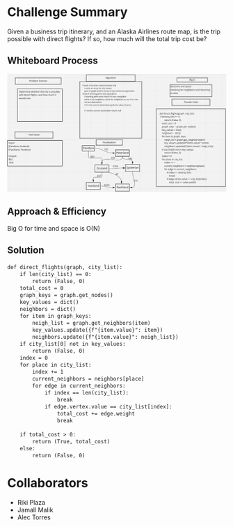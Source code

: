 # Challenge Summary
Given a business trip itinerary, and an Alaska Airlines route map, is the trip possible with direct flights? If so, how much will the total trip cost be?

## Whiteboard Process
![Whiteboard](challenge37.png)

## Approach & Efficiency
Big O for time and space is O(N)

## Solution
```
def direct_flights(graph, city_list):
    if len(city_list) == 0:
        return (False, 0)
    total_cost = 0
    graph_keys = graph.get_nodes()
    key_values = dict()
    neighbors = dict()
    for item in graph_keys:
        neigh_list = graph.get_neighbors(item)
        key_values.update({f"{item.value}": item})
        neighbors.update({f"{item.value}": neigh_list})
    if city_list[0] not in key_values:
        return (False, 0)
    index = 0
    for place in city_list:
        index += 1
        current_neighbors = neighbors[place]
        for edge in current_neighbors:
            if index == len(city_list):
                break
            if edge.vertex.value == city_list[index]:
                total_cost += edge.weight
                break

    if total_cost > 0:
        return (True, total_cost)
    else:
        return (False, 0)
```

# Collaborators
- Riki Plaza
- Jamall Malik
- Alec Torres
